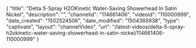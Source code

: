 {
    "title": "Delta 5-Spray H2OKinetic Water-Saving Showerhead In Satin Nickel",
    "description": "",
    "channelid": "114661406",
    "videoid": "110000999",
    "date_created": "1502524506",
    "date_modified": "1504365938",
    "type": "captivate",
    "layout": "channelVideo",
    "url": "\/latest-videos\/delta-5-spray-h2okinetic-water-saving-showerhead-in-satin-nickel\/114661406-110000999"
}